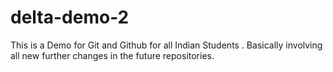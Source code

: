 # delta-demo-2
This is a Demo for Git and Github for all Indian Students . Basically involving all new further changes in the future repositories.
